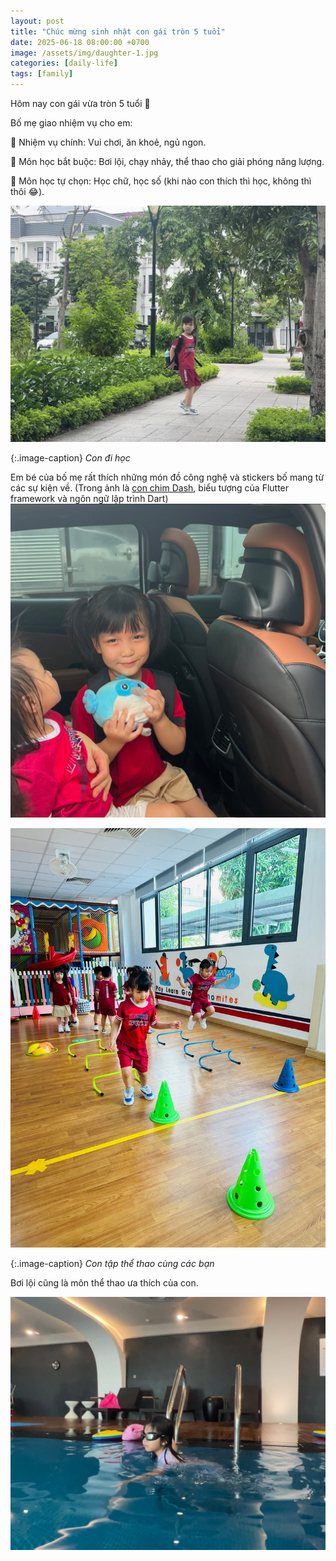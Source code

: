 ```yaml
---
layout: post
title: "Chúc mừng sinh nhật con gái tròn 5 tuổi"
date: 2025-06-18 08:00:00 +0700
image: /assets/img/daughter-1.jpg
categories: [daily-life]
tags: [family]
---
```


Hôm nay con gái vừa tròn 5 tuổi 🎉

Bố mẹ giao nhiệm vụ cho em:

👾 Nhiệm vụ chính: Vui chơi, ăn khoẻ, ngủ ngon.

🦀 Môn học bắt buộc: Bơi lội, chạy nhảy, thể thao cho giải phóng năng lượng.

🌻 Môn học tự chọn: Học chữ, học số (khi nào con thích thì học, không thì thôi 😂).

![daughter-1](/assets/img/daughter-1.jpg)

{:.image-caption}
*Con đi học*

Em bé của bố mẹ rất thích những món đồ công nghệ và stickers bố mang từ các sự kiện về. (Trong ảnh là [con chim Dash](https://docs.flutter.dev/dash), biểu tượng của Flutter framework và ngôn ngữ lập trình Dart)
![daughter-2](/assets/img/daughter-2.jpg)

![daughter-3](/assets/img/daughter-3.jpg)

{:.image-caption}
*Con tập thể thao cùng các bạn*

Bơi lội cũng là môn thể thao ưa thích của con.

![daughter-4](/assets/img/daughter-4.jpg)